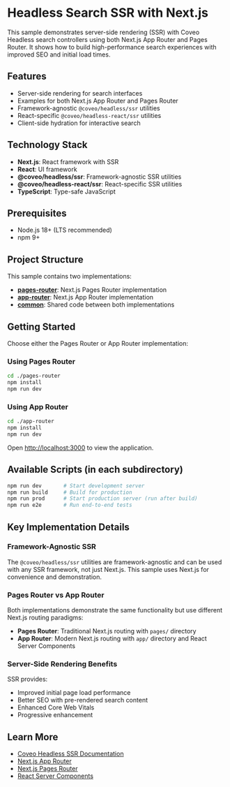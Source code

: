 # Headless Search SSR with Next.js

This sample demonstrates server-side rendering (SSR) with Coveo Headless search controllers using both Next.js App Router and Pages Router. It shows how to build high-performance search experiences with improved SEO and initial load times.

## Features

- Server-side rendering for search interfaces
- Examples for both Next.js App Router and Pages Router
- Framework-agnostic `@coveo/headless/ssr` utilities
- React-specific `@coveo/headless-react/ssr` utilities
- Client-side hydration for interactive search

## Technology Stack

- **Next.js**: React framework with SSR
- **React**: UI framework
- **@coveo/headless/ssr**: Framework-agnostic SSR utilities
- **@coveo/headless-react/ssr**: React-specific SSR utilities
- **TypeScript**: Type-safe JavaScript

## Prerequisites

- Node.js 18+ (LTS recommended)
- npm 9+

## Project Structure

This sample contains two implementations:

- **[pages-router](./pages-router/)**: Next.js Pages Router implementation
- **[app-router](./app-router/)**: Next.js App Router implementation
- **[common](./common/)**: Shared code between both implementations

## Getting Started

Choose either the Pages Router or App Router implementation:

### Using Pages Router

```bash
cd ./pages-router
npm install
npm run dev
```

### Using App Router

```bash
cd ./app-router
npm install
npm run dev
```

Open [http://localhost:3000](http://localhost:3000) to view the application.

## Available Scripts (in each subdirectory)

```bash
npm run dev       # Start development server
npm run build     # Build for production
npm run prod      # Start production server (run after build)
npm run e2e       # Run end-to-end tests
```

## Key Implementation Details

### Framework-Agnostic SSR

The `@coveo/headless/ssr` utilities are framework-agnostic and can be used with any SSR framework, not just Next.js. This sample uses Next.js for convenience and demonstration.

### Pages Router vs App Router

Both implementations demonstrate the same functionality but use different Next.js routing paradigms:

- **Pages Router**: Traditional Next.js routing with `pages/` directory
- **App Router**: Modern Next.js routing with `app/` directory and React Server Components

### Server-Side Rendering Benefits

SSR provides:
- Improved initial page load performance
- Better SEO with pre-rendered search content
- Enhanced Core Web Vitals
- Progressive enhancement

## Learn More

- [Coveo Headless SSR Documentation](https://docs.coveo.com/en/headless/latest/usage/ssr/)
- [Next.js App Router](https://nextjs.org/docs/app)
- [Next.js Pages Router](https://nextjs.org/docs/pages)
- [React Server Components](https://react.dev/reference/react/use-server)
